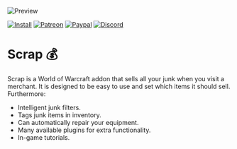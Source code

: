 ![Preview](http://jaliborc.com/images/addons/large/scrap/tutorial.jpg)

[![Install](http://img.shields.io/badge/install-curseforge-484266)](https://www.curseforge.com/wow/addons/scrap/)
[![Patreon](http://img.shields.io/badge/news%20&%20rewards-patreon-ff4d42)](https://www.patreon.com/jaliborc)
[![Paypal](http://img.shields.io/badge/donate-paypal-1d3fe5)](https://www.paypal.me/jaliborc)
[![Discord](http://img.shields.io/badge/community-discord-5865F2)](https://bit.ly/discord-jaliborc)

# Scrap :moneybag:
Scrap is a World of Warcraft addon that sells all your junk when you visit a merchant. It is designed to be easy to use and set which items it should sell. Furthermore:
* Intelligent junk filters.
* Tags junk items in inventory.
* Can automatically repair your equipment.
* Many available plugins for extra functionality.
* In-game tutorials.
